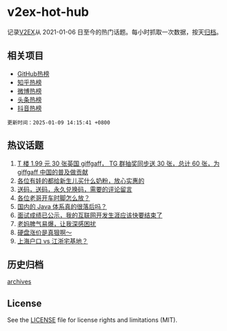 # v2ex-hot-hub

 记录[V2EX](https://www.v2ex.com/)从 2021-01-06 日至今的热门话题。每小时抓取一次数据，按天[归档](archives)。
 
 ## 相关项目

- [GitHub热榜](https://github.com/lonnyzhang423/github-hot-hub)
- [知乎热榜](https://github.com/lonnyzhang423/zhihu-hot-hub)
- [微博热榜](https://github.com/lonnyzhang423/weibo-hot-hub)
- [头条热榜](https://github.com/lonnyzhang423/toutiao-hot-hub)
- [抖音热榜](https://github.com/lonnyzhang423/douyin-hot-hub)


 `更新时间：2025-01-09 14:15:41 +0800`

## 热议话题

1. [T 楼 1.99 元 30 张英国 giffgaff， TG 群抽奖同步送 30 张，总计 60 张，为 giffgaff 中国的普及做贡献](https://www.v2ex.com/t/1103737)
1. [各位有娃的都给新生儿买什么奶粉，放心实惠的](https://www.v2ex.com/t/1103596)
1. [送码，送码，永久兑换码，需要的评论留言](https://www.v2ex.com/t/1103712)
1. [各位老哥开车时脚怎么放？](https://www.v2ex.com/t/1103779)
1. [国内的 Java 体系真的很落后吗？](https://www.v2ex.com/t/1103584)
1. [面试成绩已公示，我的互联网开发生涯应该快要结束了](https://www.v2ex.com/t/1103807)
1. [老妈脾气易爆，让我深感困扰](https://www.v2ex.com/t/1103758)
1. [硬盘涨价是真狠啊～](https://www.v2ex.com/t/1103553)
1. [上海户口 vs 江浙宅基地？](https://www.v2ex.com/t/1103801)

## 历史归档

[archives](archives)

## License

See the [LICENSE](LICENSE) file for license rights and limitations (MIT).

